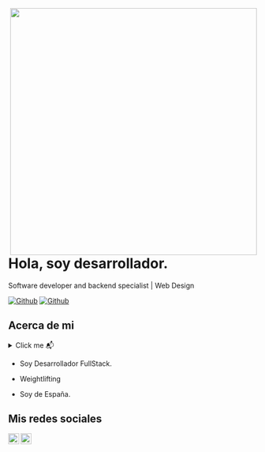 <img align="right" width="500" height="500" src="https://github.com/Benz-Solutions/BenzSolutions/blob/master/img/home-banner-bg1.png">


# Hola, soy desarrollador.

Software developer and backend specialist | Web Design

[![Github](https://img.shields.io/github/followers/Benz-Dev?style=social)](https://github.com/Benz-Dev)
[![Github](https://img.shields.io/github/stars/Benz-Dev/Benz-Dev?style=social)](https://github.com/Benz-Dev/Benz-Dev)



## Acerca de mi

<details>
  <summary align="left">Click me 📬 </summary>
  <pre>Gracias por el click 😋</pre>
</details>

- Soy Desarrollador FullStack.

- Weightlifting

- Soy de España.


## Mis redes sociales

<a href="https://github.com/Benz-Dev/">
  <img align="left" alt="Github" width="22px" src="https://img.icons8.com/fluent/48/000000/github.png"/>
<a href="mailto:benzsolutionsweb@gmail.com">
  <img align="left" alt="Gmail" width="22px" src="https://img.icons8.com/fluent/48/000000/gmail.png"/>
</a>


